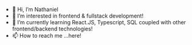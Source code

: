 - 👋 Hi, I’m Nathaniel
- 👀 I’m interested in frontend & fullstack development!
- 🌱 I’m currently learning React.JS, Typescript, SQL coupled with other frontend/backend technologies! 
- 📫 How to reach me ...here!

<!---
Nathanielbf38/Nathanielbf38 is a ✨ special ✨ repository because its `README.md` (this file) appears on your GitHub profile.
You can click the Preview link to take a look at your changes.
--->
